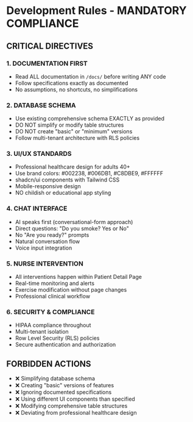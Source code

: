 # Development Rules - MANDATORY COMPLIANCE

## CRITICAL DIRECTIVES

### **1. DOCUMENTATION FIRST**
- Read ALL documentation in `/docs/` before writing ANY code
- Follow specifications exactly as documented
- No assumptions, no shortcuts, no simplifications

### **2. DATABASE SCHEMA**
- Use existing comprehensive schema EXACTLY as provided
- DO NOT simplify or modify table structures
- DO NOT create "basic" or "minimum" versions
- Follow multi-tenant architecture with RLS policies

### **3. UI/UX STANDARDS**
- Professional healthcare design for adults 40+
- Use brand colors: #002238, #006DB1, #C8DBE9, #FFFFFF
- shadcn/ui components with Tailwind CSS
- Mobile-responsive design
- NO childish or educational app styling

### **4. CHAT INTERFACE**
- AI speaks first (conversational-form approach)
- Direct questions: "Do you smoke? Yes or No"
- No "Are you ready?" prompts
- Natural conversation flow
- Voice input integration

### **5. NURSE INTERVENTION**
- All interventions happen within Patient Detail Page
- Real-time monitoring and alerts
- Exercise modification without page changes
- Professional clinical workflow

### **6. SECURITY & COMPLIANCE**
- HIPAA compliance throughout
- Multi-tenant isolation
- Row Level Security (RLS) policies
- Secure authentication and authorization

## FORBIDDEN ACTIONS
- ❌ Simplifying database schema
- ❌ Creating "basic" versions of features
- ❌ Ignoring documented specifications
- ❌ Using different UI components than specified
- ❌ Modifying comprehensive table structures
- ❌ Deviating from professional healthcare design